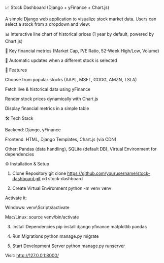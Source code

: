 📈 Stock Dashboard (Django + yFinance + Chart.js)

A simple Django web application to visualize stock market data.
Users can select a stock from a dropdown and view:

📊 Interactive line chart of historical prices (1 year by default, powered by Chart.js)

📑 Key financial metrics (Market Cap, P/E Ratio, 52-Week High/Low, Volume)

🔄 Automatic updates when a different stock is selected

🚀 Features

Choose from popular stocks (AAPL, MSFT, GOOG, AMZN, TSLA)

Fetch live & historical data using yFinance

Render stock prices dynamically with Chart.js

Display financial metrics in a simple table

🛠️ Tech Stack

Backend: Django, yFinance

Frontend: HTML, Django Templates, Chart.js (via CDN)

Other: Pandas (data handling), SQLite (default DB), Virtual Environment for dependencies

⚙️ Installation & Setup
1. Clone Repository
git clone https://github.com/yourusername/stock-dashboard.git
cd stock-dashboard

2. Create Virtual Environment
python -m venv venv


Activate it:

Windows:
venv\Scripts\activate


Mac/Linux:
source venv/bin/activate

3. Install Dependencies
pip install django yfinance matplotlib pandas

4. Run Migrations
python manage.py migrate

5. Start Development Server
python manage.py runserver


Visit: http://127.0.0.1:8000/
